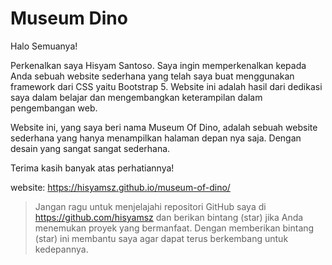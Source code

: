 # Museum Dino

Halo Semuanya!

Perkenalkan saya Hisyam Santoso. Saya ingin memperkenalkan kepada Anda sebuah website sederhana yang telah saya buat menggunakan framework dari CSS yaitu Bootstrap 5. Website ini adalah hasil dari dedikasi saya dalam belajar dan mengembangkan keterampilan dalam pengembangan web.

Website ini, yang saya beri nama Museum Of Dino, adalah sebuah website sederhana yang hanya menampilkan halaman depan nya saja. Dengan desain yang sangat sangat sederhana.

Terima kasih banyak atas perhatiannya!

website: https://hisyamsz.github.io/museum-of-dino/

> Jangan ragu untuk menjelajahi repositori GitHub saya di https://github.com/hisyamsz dan berikan bintang (star) jika Anda menemukan proyek yang bermanfaat. Dengan memberikan bintang (star) ini membantu saya agar dapat terus berkembang untuk kedepannya.
